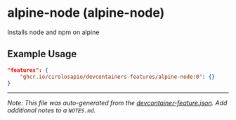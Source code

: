 
# alpine-node (alpine-node)

Installs node and npm on alpine

## Example Usage

```json
"features": {
    "ghcr.io/cirolosapio/devcontainers-features/alpine-node:0": {}
}
```





---

_Note: This file was auto-generated from the [devcontainer-feature.json](https://github.com/cirolosapio/devcontainers-features/blob/main/src/alpine-node/devcontainer-feature.json).  Add additional notes to a `NOTES.md`._
